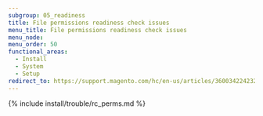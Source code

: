 ```yaml
---
subgroup: 05_readiness
title: File permissions readiness check issues
menu_title: File permissions readiness check issues
menu_node:
menu_order: 50
functional_areas:
  - Install
  - System
  - Setup
redirect_to: https://support.magento.com/hc/en-us/articles/360034224232
---
```


{% include install/trouble/rc_perms.md %}
